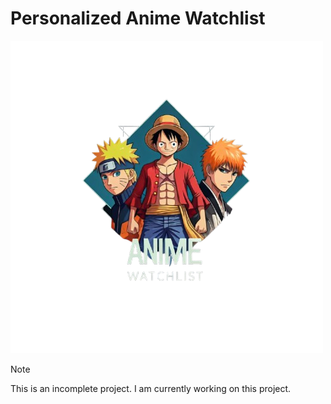 ﻿# Personalized Anime Watchlist
![Logo](https://github.com/5Rashmi/Personal-Anime-Watchlist/raw/main/client/img/logo.png)

> [!NOTE]
> This is an incomplete project. I am currently working on this project.
